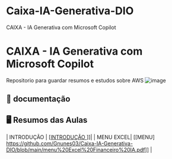 # Caixa-IA-Generativa-DIO
CAIXA - IA Generativa com Microsoft Copilot
# CAIXA - IA Generativa com Microsoft Copilot
Repositorio para guardar resumos e estudos sobre AWS
![image](https://github.com/Gnunes03/Caixa-IA-Generativa-DIO/blob/main/ia-genera.jpg)

## 📑 documentação

  

## 🖥️ Resumos das Aulas


| INTRODUÇÃO | [[INTRODUÇÃO ](https://github.com/Gnunes03/TesteGIT/blob/main/introducao%20financeiro%20com%20IA.pdf)]]|
|  MENU EXCEL|  [[MENU] https://github.com/Gnunes03/Caixa-IA-Generativa-DIO/blob/main/menu%20Excel%20Financeiro%20IA.pdf]] |
